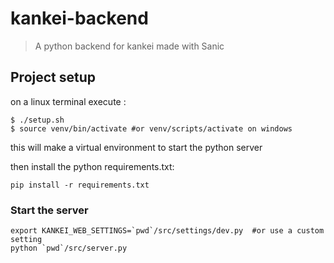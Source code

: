 # kankei-backend

> A python backend for kankei made with Sanic

## Project setup
on a linux terminal execute : 
```
$ ./setup.sh
$ source venv/bin/activate #or venv/scripts/activate on windows
```
this will make a virtual environment to start the python server

then install the python requirements.txt:

```
pip install -r requirements.txt
```

### Start the server 

```
export KANKEI_WEB_SETTINGS=`pwd`/src/settings/dev.py  #or use a custom setting
python `pwd`/src/server.py
```

